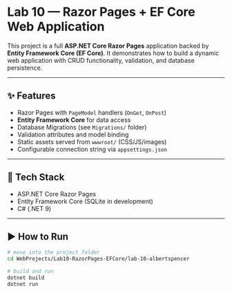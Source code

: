 # Lab 10 — Razor Pages + EF Core Web Application

This project is a full **ASP.NET Core Razor Pages** application backed by **Entity Framework Core (EF Core)**. It demonstrates how to build a dynamic web application with CRUD functionality, validation, and database persistence.

---

## ✨ Features
- Razor Pages with `PageModel` handlers (`OnGet`, `OnPost`)
- **Entity Framework Core** for data access
- Database Migrations (see `Migrations/` folder)
- Validation attributes and model binding
- Static assets served from `wwwroot/` (CSS/JS/images)
- Configurable connection string via `appsettings.json`

---

## 🧰 Tech Stack
- ASP.NET Core Razor Pages
- Entity Framework Core (SQLite in development)
- C# (.NET 9)

---

## ▶️ How to Run

```bash
# move into the project folder
cd WebProjects/Lab10-RazorPages-EFCore/lab-10-albertspencer

# build and run
dotnet build
dotnet run
